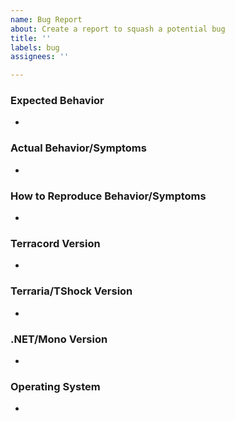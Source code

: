 ```yaml
---
name: Bug Report
about: Create a report to squash a potential bug
title: ''
labels: bug
assignees: ''

---
```


### Expected Behavior
* 

### Actual Behavior/Symptoms
* 

### How to Reproduce Behavior/Symptoms
* 

### Terracord Version
*

### Terraria/TShock Version
*

### .NET/Mono Version
* 

### Operating System
*
